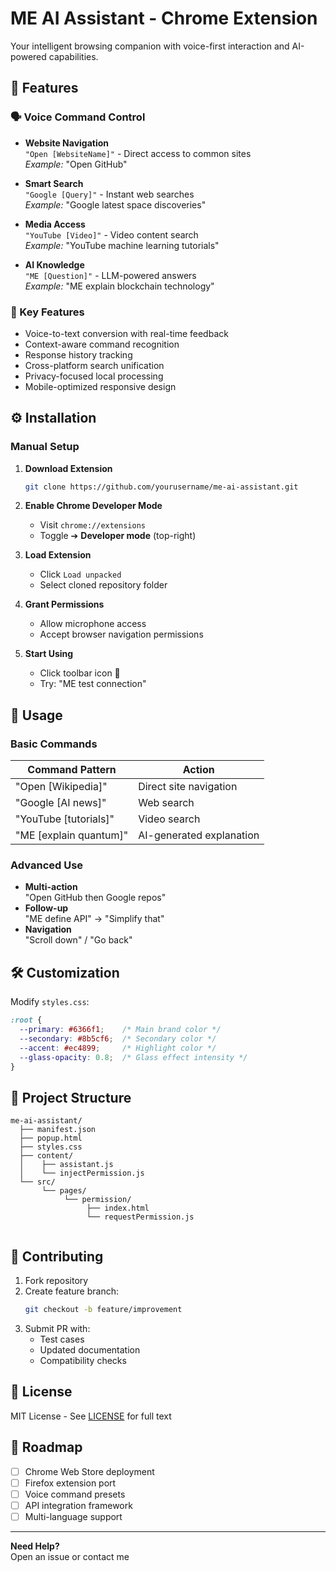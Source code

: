 
# ME AI Assistant - Chrome Extension


Your intelligent browsing companion with voice-first interaction and AI-powered capabilities.

## 🌟 Features

### 🗣 Voice Command Control
- **Website Navigation**  
  `"Open [WebsiteName]"` - Direct access to common sites  
  *Example:* "Open GitHub"
  
- **Smart Search**  
  `"Google [Query]"` - Instant web searches  
  *Example:* "Google latest space discoveries"

- **Media Access**  
  `"YouTube [Video]"` - Video content search  
  *Example:* "YouTube machine learning tutorials"

- **AI Knowledge**  
  `"ME [Question]"` - LLM-powered answers  
  *Example:* "ME explain blockchain technology"

### 🎨 Key Features
- Voice-to-text conversion with real-time feedback
- Context-aware command recognition
- Response history tracking
- Cross-platform search unification
- Privacy-focused local processing
- Mobile-optimized responsive design

## ⚙️ Installation

### Manual Setup
1. **Download Extension**
   ```bash
   git clone https://github.com/yourusername/me-ai-assistant.git
   ```

2. **Enable Chrome Developer Mode**
   - Visit `chrome://extensions`
   - Toggle ➔ **Developer mode** (top-right)

3. **Load Extension**
   - Click `Load unpacked`
   - Select cloned repository folder

4. **Grant Permissions**
   - Allow microphone access
   - Accept browser navigation permissions

5. **Start Using**
   - Click toolbar icon 🎤
   - Try: "ME test connection"

## 🚀 Usage

### Basic Commands
| Command Pattern          | Action                     |
|--------------------------|----------------------------|
| "Open [Wikipedia]"       | Direct site navigation     |
| "Google [AI news]"       | Web search                 |
| "YouTube [tutorials]"    | Video search               |
| "ME [explain quantum]"   | AI-generated explanation   |

### Advanced Use
- **Multi-action**  
  "Open GitHub then Google repos"
- **Follow-up**  
  "ME define API" → "Simplify that"
- **Navigation**  
  "Scroll down" / "Go back"

## 🛠 Customization

Modify `styles.css`:
```css
:root {
  --primary: #6366f1;    /* Main brand color */
  --secondary: #8b5cf6;  /* Secondary color */
  --accent: #ec4899;     /* Highlight color */
  --glass-opacity: 0.8;  /* Glass effect intensity */
}
```

## 📂 Project Structure
```
me-ai-assistant/
  ├── manifest.json
  ├── popup.html
  ├── styles.css
  ├── content/
  │    ├── assistant.js
  │    └── injectPermission.js
  └── src/
       └── pages/
            └── permission/
                 ├── index.html
                 └── requestPermission.js
  
```

## 🤝 Contributing

1. Fork repository
2. Create feature branch:
   ```bash
   git checkout -b feature/improvement
   ```
3. Submit PR with:
   - Test cases
   - Updated documentation
   - Compatibility checks

## 📜 License

MIT License - See [LICENSE](LICENSE) for full text

## 🚧 Roadmap

- [ ] Chrome Web Store deployment
- [ ] Firefox extension port
- [ ] Voice command presets
- [ ] API integration framework
- [ ] Multi-language support

---

**Need Help?**  
Open an issue or contact me 
